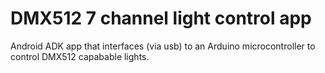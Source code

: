 # DMX512 7 channel light control app
Android ADK app that interfaces (via usb) to an Arduino microcontroller to control DMX512 capabable lights.
